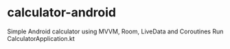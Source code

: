 # calculator-android
Simple Android calculator using MVVM, Room, LiveData and Coroutines
Run CalculatorApplication.kt
